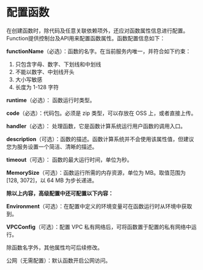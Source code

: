 # 配置函数

在创建函数时，除代码及任意关联依赖项外，还应对函数属性信息进行配置。Function提供控制台及API用来配置函数属性。函数配置信息如下：

 

**functionName**（必选）：函数的名字。在当前服务内唯一，并符合如下约束：

1. 只包含字母、数字、下划线和中划线
2. 不能以数字、中划线开头
3. 大小写敏感
4. 长度为 1-128 字符

                         
      

**runtime**（必选）： 函数运行时类型。

**code**（必选）：代码包。必须是 zip 类型，可以存放在 OSS 上，或者直接上传。

**handler**（必选）： 处理函数，它是函数计算系统运行用户函数的调用入口。

**description**（可选）：函数的描述。函数计算系统并不会使用该属性值，但建议您为服务设置一个简洁、清晰的描述。

**timeout**（可选）： 函数的最大运行时间，单位为秒。

**MemorySize**（可选）：函数运行所需的内存资源，单位为 MB。取值范围为 [128, 3072]，以 64 MB 为步长递进。

 

**除以上内容，高级配置中还可配置以下内容：**

**Environment**（可选）：在配置中定义的环境变量可在函数运行时从环境中获取到。

**VPCConfig**（可选）：配置 VPC 私有网络后，可将函数置于配置的私有网络中运行。

除函数名字外，其他属性均可后续修改。

公网（无需配置）：默认函数开启公网访问。
